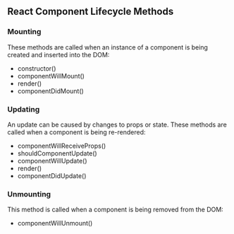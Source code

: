 ## React Component Lifecycle Methods

### Mounting
These methods are called when an instance of a component is being created and inserted into the DOM:

- constructor()
- componentWillMount()
- render()
- componentDidMount()

### Updating
An update can be caused by changes to props or state. These methods are called when a component is being re-rendered:

- componentWillReceiveProps()
- shouldComponentUpdate()
- componentWillUpdate()
- render()
- componentDidUpdate()

### Unmounting
This method is called when a component is being removed from the DOM:

- componentWillUnmount()
